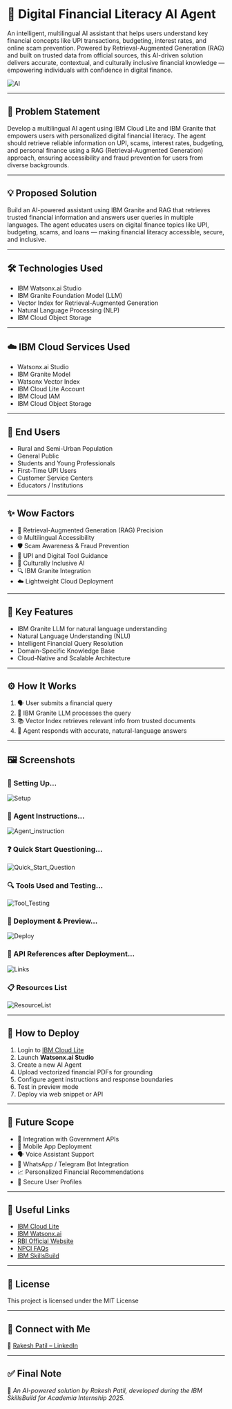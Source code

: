 # 💸 Digital Financial Literacy AI Agent

An intelligent, multilingual AI assistant that helps users understand key financial concepts like UPI transactions, budgeting, interest rates, and online scam prevention. Powered by Retrieval-Augmented Generation (RAG) and built on trusted data from official sources, this AI-driven solution delivers accurate, contextual, and culturally inclusive financial knowledge — empowering individuals with confidence in digital finance.

![AI](https://github.com/user-attachments/assets/745039ed-6e6e-493f-b3a3-eb34cfba9f21)


---

## 📌 Problem Statement

Develop a multilingual AI agent using IBM Cloud Lite and IBM Granite that empowers users with personalized digital financial literacy. The agent should retrieve reliable information on UPI, scams, interest rates, budgeting, and personal finance using a RAG (Retrieval-Augmented Generation) approach, ensuring accessibility and fraud prevention for users from diverse backgrounds.

---

## 💡 Proposed Solution

Build an AI-powered assistant using IBM Granite and RAG that retrieves trusted financial information and answers user queries in multiple languages. The agent educates users on digital finance topics like UPI, budgeting, scams, and loans — making financial literacy accessible, secure, and inclusive.

---

## 🛠️ Technologies Used

- IBM Watsonx.ai Studio  
- IBM Granite Foundation Model (LLM)  
- Vector Index for Retrieval-Augmented Generation  
- Natural Language Processing (NLP)  
- IBM Cloud Object Storage  

---

## ☁️ IBM Cloud Services Used

- Watsonx.ai Studio  
- IBM Granite Model  
- Watsonx Vector Index  
- IBM Cloud Lite Account  
- IBM Cloud IAM  
- IBM Cloud Object Storage  

---

## 🎯 End Users

- Rural and Semi-Urban Population  
- General Public  
- Students and Young Professionals  
- First-Time UPI Users  
- Customer Service Centers  
- Educators / Institutions  

---

## ✨ Wow Factors

- 🧠 Retrieval-Augmented Generation (RAG) Precision  
- 🌐 Multilingual Accessibility  
- 🛡️ Scam Awareness & Fraud Prevention  
- 💸 UPI and Digital Tool Guidance  
- 🤝 Culturally Inclusive AI  
- 🔍 IBM Granite Integration  
- ☁️ Lightweight Cloud Deployment  

---

## 🔑 Key Features

- IBM Granite LLM for natural language understanding  
- Natural Language Understanding (NLU)  
- Intelligent Financial Query Resolution  
- Domain-Specific Knowledge Base  
- Cloud-Native and Scalable Architecture  

---

## ⚙️ How It Works

1. 🗣️ User submits a financial query  
2. 🧠 IBM Granite LLM processes the query  
3. 📚 Vector Index retrieves relevant info from trusted documents  
4. 🤖 Agent responds with accurate, natural-language answers  

---

## 🖼️ Screenshots

### 🔧 Setting Up...
![Setup](https://github.com/user-attachments/assets/b16040a9-f3be-4c5c-829d-43a04512ad42)

### 🧾 Agent Instructions...
![Agent_instruction](https://github.com/user-attachments/assets/55946580-a738-45e7-8d73-4e20a28a940a)

### ❓ Quick Start Questioning...
![Quick_Start_Question](https://github.com/user-attachments/assets/7001807a-94cd-41f3-b7b4-657f5f317d42)

### 🔍 Tools Used and Testing...
![Tool_Testing](https://github.com/user-attachments/assets/70046be2-9583-4ec8-941e-88a9ce715a2f)

### 🚀 Deployment & Preview...
![Deploy](https://github.com/user-attachments/assets/382919e8-e108-4f95-ab7f-cb07f73e74ef)

### 🔗 API References after Deployment...
![Links](https://github.com/user-attachments/assets/f5e0f1d1-a181-401d-a5c1-3b8f41f02e44)

### 📋 Resources List
![ResourceList](https://github.com/user-attachments/assets/be081683-68c4-4256-96db-aca68bb29976)

---

## 🚀 How to Deploy

1. Login to [IBM Cloud Lite](https://cloud.ibm.com)  
2. Launch **Watsonx.ai Studio**  
3. Create a new AI Agent  
4. Upload vectorized financial PDFs for grounding  
5. Configure agent instructions and response boundaries  
6. Test in preview mode  
7. Deploy via web snippet or API  

---

## 🔮 Future Scope

- 🔗 Integration with Government APIs  
- 📱 Mobile App Deployment  
- 🗣️ Voice Assistant Support  
- 💬 WhatsApp / Telegram Bot Integration  
- 📈 Personalized Financial Recommendations  
- 🔐 Secure User Profiles  

---

## 🔗 Useful Links

- [IBM Cloud Lite](https://cloud.ibm.com)  
- [IBM Watsonx.ai](https://www.ibm.com/products/watsonx-ai)  
- [RBI Official Website](https://www.rbi.org.in)  
- [NPCI FAQs](https://www.npci.org.in/what-we-do/upi/faq)  
- [IBM SkillsBuild](https://skillsbuild.org/)  

---

## 📄 License

This project is licensed under the MIT License



---

## 👤 Connect with Me

🔗 [Rakesh Patil – LinkedIn](https://www.linkedin.com/in/rakesh-patil-605788294/)

---

## ✅ Final Note

🚀 *An AI-powered solution by Rakesh Patil, developed during the IBM SkillsBuild for Academia Internship 2025.*
